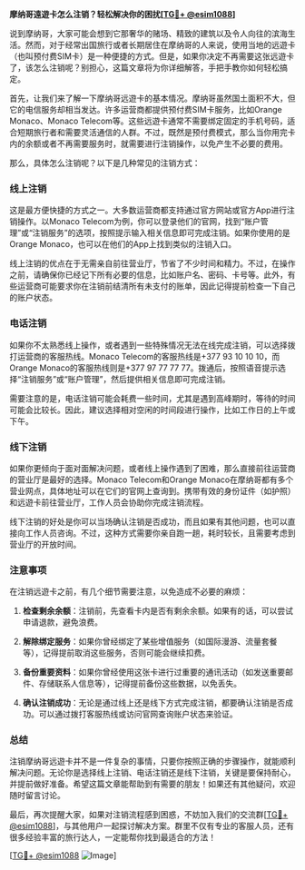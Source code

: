 **摩纳哥遠遊卡怎么注销？轻松解决你的困扰[[TG💪+ @esim1088](https://t.me/s/esim1088)]**

说到摩纳哥，大家可能会想到它那奢华的赌场、精致的建筑以及令人向往的滨海生活。然而，对于经常出国旅行或者长期居住在摩纳哥的人来说，使用当地的远遊卡（也叫预付费SIM卡）是一种便捷的方式。但是，如果你决定不再需要这张远遊卡了，该怎么注销呢？别担心，这篇文章将为你详细解答，手把手教你如何轻松搞定。

首先，让我们来了解一下摩纳哥远遊卡的基本情况。摩纳哥虽然国土面积不大，但它的电信服务却相当发达。许多运营商都提供预付费SIM卡服务，比如Orange Monaco、Monaco Telecom等。这些远遊卡通常不需要绑定固定的手机号码，适合短期旅行者和需要灵活通信的人群。不过，既然是预付费模式，那么当你用完卡内的余额或者不再需要服务时，就需要进行注销操作，以免产生不必要的费用。

那么，具体怎么注销呢？以下是几种常见的注销方式：

### **线上注销**
这是最方便快捷的方式之一。大多数运营商都支持通过官方网站或官方App进行注销操作。以Monaco Telecom为例，你可以登录他们的官网，找到“账户管理”或“注销服务”的选项，按照提示输入相关信息即可完成注销。如果你使用的是Orange Monaco，也可以在他们的App上找到类似的注销入口。

线上注销的优点在于无需亲自前往营业厅，节省了不少时间和精力。不过，在操作之前，请确保你已经记下所有必要的信息，比如账户名、密码、卡号等。此外，有些运营商可能要求你在注销前结清所有未支付的账单，因此记得提前检查一下自己的账户状态。

### **电话注销**
如果你不太熟悉线上操作，或者遇到一些特殊情况无法在线完成注销，可以选择拨打运营商的客服热线。Monaco Telecom的客服热线是+377 93 10 10 10，而Orange Monaco的客服热线则是+377 97 77 77 77。拨通后，按照语音提示选择“注销服务”或“账户管理”，然后提供相关信息即可完成注销。

需要注意的是，电话注销可能会耗费一些时间，尤其是遇到高峰期时，等待的时间可能会比较长。因此，建议选择相对空闲的时间段进行操作，比如工作日的上午或下午。

### **线下注销**
如果你更倾向于面对面解决问题，或者线上操作遇到了困难，那么直接前往运营商的营业厅是最好的选择。Monaco Telecom和Orange Monaco在摩纳哥都有多个营业网点，具体地址可以在它们的官网上查询到。携带有效的身份证件（如护照）和远遊卡前往营业厅，工作人员会协助你完成注销流程。

线下注销的好处是你可以当场确认注销是否成功，而且如果有其他问题，也可以直接向工作人员咨询。不过，这种方式需要你亲自跑一趟，耗时较长，且需要考虑到营业厅的开放时间。

### **注意事项**
在注销远遊卡之前，有几个细节需要注意，以免造成不必要的麻烦：

1. **检查剩余余额**：注销前，先查看卡内是否有剩余余额。如果有的话，可以尝试申请退款，避免浪费。
   
2. **解除绑定服务**：如果你曾经绑定了某些增值服务（如国际漫游、流量套餐等），记得提前取消这些服务，否则可能会继续扣费。

3. **备份重要资料**：如果你曾经使用这张卡进行过重要的通讯活动（如发送重要邮件、存储联系人信息等），记得提前备份这些数据，以免丢失。

4. **确认注销成功**：无论是通过线上还是线下方式完成注销，都要确认注销是否成功。可以通过拨打客服热线或访问官网查询账户状态来验证。

### **总结**
注销摩纳哥远遊卡并不是一件复杂的事情，只要你按照正确的步骤操作，就能顺利解决问题。无论你是选择线上注销、电话注销还是线下注销，关键是要保持耐心，并提前做好准备。希望这篇文章能帮助到有需要的朋友！如果还有其他疑问，欢迎随时留言讨论。

最后，再次提醒大家，如果对注销流程感到困惑，不妨加入我们的交流群[[TG💪+ @esim1088](https://t.me/s/esim1088)]，与其他用户一起探讨解决方案。群里不仅有专业的客服人员，还有很多经验丰富的旅行达人，一定能帮你找到最适合的方法！

[[TG💪+ @esim1088](https://t.me/s/esim1088) ![Image](https://i.postimg.cc/4NQfJmqS/Snipaste-2025-05-13-00-14-12.png)]